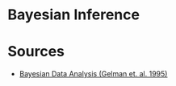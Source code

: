 #  Bayesian Inference

# Sources

* [Bayesian Data Analysis (Gelman et. al. 1995)](http://www.stat.columbia.edu/~gelman/book/)